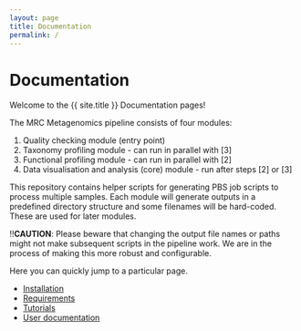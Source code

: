 ```yaml
---
layout: page
title: Documentation
permalink: /
---
```


# Documentation

Welcome to the {{ site.title }} Documentation pages! 

The MRC Metagenomics pipeline consists of four modules:

1. Quality checking module (entry point)
2. Taxonomy profiling module - can run in parallel with [3]
3. Functional profiling module - can run in parallel with [2]
4. Data visualisation and analysis (core) module - run after steps [2] or [3]

This repository contains helper scripts for generating PBS job scripts to process multiple samples.
Each module will generate outputs in a predefined directory structure and some filenames will be hard-coded. These are used for later modules. 

!!**CAUTION**: Please beware that changing the output file names or paths might not make subsequent scripts in the pipeline work. We are in the process of making this more robust and configurable.

Here you can quickly jump to a particular page.

 - [Installation](docs/installation)
 - [Requirements](docs/requirements)
 - [Tutorials](docs/tutorials)
 - [User documentation](docs/usage)


<!-- Would you like to see another question type, or another kind of extra? Please [open an issue]({{ site.repo }}/issues/new). -->


<!--
<div class="section-index">
    <hr class="panel-line">
    {% for post in site.docs  %}        
    <div class="entry">
    <h5><a href="{{ post.url | prepend: site.baseurl }}">{{ post.title }}</a></h5>
    <p>{{ post.description }}</p>
    </div>{% endfor %}
</div>
-->